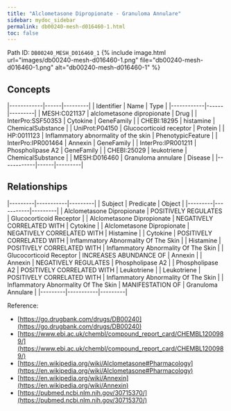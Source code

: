 ```yaml
---
title: "Alclometasone Dipropionate - Granuloma Annulare"
sidebar: mydoc_sidebar
permalink: db00240-mesh-d016460-1.html
toc: false 
---
```



Path ID: `DB00240_MESH_D016460_1`
{% include image.html url="images/db00240-mesh-d016460-1.png" file="db00240-mesh-d016460-1.png" alt="db00240-mesh-d016460-1" %}

## Concepts

|------------|------|---------|
| Identifier | Name | Type    |
|------------|------|---------|
| MESH:C021137 | alclometasone dipropionate | Drug |
| InterPro:SSF50353 | Cytokine | GeneFamily |
| CHEBI:18295 | histamine | ChemicalSubstance |
| UniProt:P04150 | Glucocorticoid receptor | Protein |
| HP:0011123 | Inflammatory abnormality of the skin | PhenotypicFeature |
| InterPro:IPR001464 | Annexin | GeneFamily |
| InterPro:IPR001211 | Phospholipase A2 | GeneFamily |
| CHEBI:25029 | leukotriene | ChemicalSubstance |
| MESH:D016460 | Granuloma annulare | Disease |
|------------|------|---------|

## Relationships

|---------|-----------|---------|
| Subject | Predicate | Object  |
|---------|-----------|---------|
| Alclometasone Dipropionate | POSITIVELY REGULATES | Glucocorticoid Receptor |
| Alclometasone Dipropionate | NEGATIVELY CORRELATED WITH | Cytokine |
| Alclometasone Dipropionate | NEGATIVELY CORRELATED WITH | Histamine |
| Cytokine | POSITIVELY CORRELATED WITH | Inflammatory Abnormality Of The Skin |
| Histamine | POSITIVELY CORRELATED WITH | Inflammatory Abnormality Of The Skin |
| Glucocorticoid Receptor | INCREASES ABUNDANCE OF | Annexin |
| Annexin | NEGATIVELY REGULATES | Phospholipase A2 |
| Phospholipase A2 | POSITIVELY CORRELATED WITH | Leukotriene |
| Leukotriene | POSITIVELY CORRELATED WITH | Inflammatory Abnormality Of The Skin |
| Inflammatory Abnormality Of The Skin | MANIFESTATION OF | Granuloma Annulare |
|---------|-----------|---------|

Reference: 
  - [https://go.drugbank.com/drugs/DB00240](https://go.drugbank.com/drugs/DB00240)
  - [https://www.ebi.ac.uk/chembl/compound_report_card/CHEMBL1200989/](https://www.ebi.ac.uk/chembl/compound_report_card/CHEMBL1200989/)
  - [https://en.wikipedia.org/wiki/Alclometasone#Pharmacology](https://en.wikipedia.org/wiki/Alclometasone#Pharmacology)
  - [https://en.wikipedia.org/wiki/Annexin](https://en.wikipedia.org/wiki/Annexin)
  - [https://pubmed.ncbi.nlm.nih.gov/30715370/](https://pubmed.ncbi.nlm.nih.gov/30715370/)
